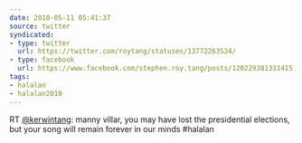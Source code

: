 ```yaml
---
date: 2010-05-11 05:41:37
source: twitter
syndicated:
- type: twitter
  url: https://twitter.com/roytang/statuses/13772263524/
- type: facebook
  url: https://www.facebook.com/stephen.roy.tang/posts/120229381331415
tags:
- halalan
- halalan2010
---
```


RT [@kerwintang](https://twitter.com/kerwintang/): manny villar, you may have lost the presidential elections, but your song will remain forever in our minds #halalan